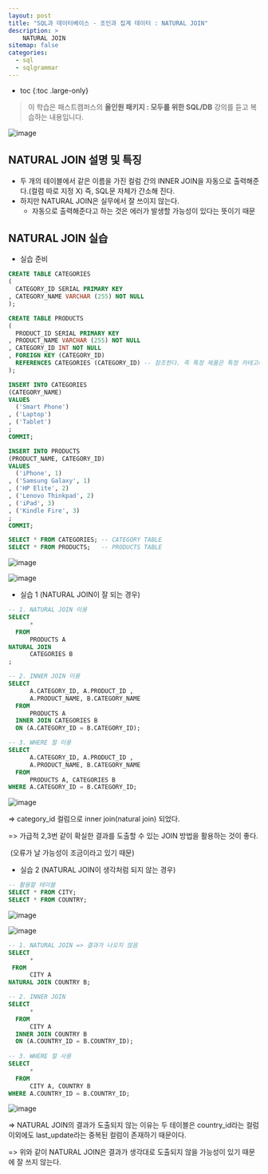 ```yaml
---
layout: post
title: "SQL과 데이터베이스 - 조인과 집계 데이터 : NATURAL JOIN"
description: >
    NATURAL JOIN
sitemap: false
categories:
  - sql
  - sqlgrammar 
---
```


* toc
{:toc .large-only}



> 이 학습은 패스트캠퍼스의 **올인원 패키지 : 모두를 위한 SQL/DB** 강의를 듣고 복습하는 내용입니다.

![image](https://user-images.githubusercontent.com/80219821/149906379-0630ea90-3c1c-4997-8890-78676ed11ea4.png)



## NATURAL JOIN 설명 및 특징

- 두 개의 테이블에서 같은 이름을 가진 컬럼 간의 INNER JOIN을 자동으로 출력해준다.(컬럼 따로 지정 X) 즉, SQL문 자체가 간소해 진다.
- 하지만 NATURAL JOIN은 실무에서 잘 쓰이지 않는다.
  - 자동으로 출력해준다고 하는 것은 에러가 발생할 가능성이 있다는 뜻이기 때문





## NATURAL JOIN 실습





- 실습 준비

```sql
CREATE TABLE CATEGORIES 
(
  CATEGORY_ID SERIAL PRIMARY KEY
, CATEGORY_NAME VARCHAR (255) NOT NULL
);

CREATE TABLE PRODUCTS 
(
  PRODUCT_ID SERIAL PRIMARY KEY
, PRODUCT_NAME VARCHAR (255) NOT NULL
, CATEGORY_ID INT NOT NULL
, FOREIGN KEY (CATEGORY_ID) 
  REFERENCES CATEGORIES (CATEGORY_ID) -- 참조한다. 즉 특정 제품은 특정 카테고리를 가지고 있어야 한다. 라는 참조 무결성 제약조건
);

INSERT INTO CATEGORIES 
(CATEGORY_NAME)
VALUES
  ('Smart Phone')
, ('Laptop')
, ('Tablet')
;
COMMIT;

INSERT INTO PRODUCTS 
(PRODUCT_NAME, CATEGORY_ID)
VALUES
  ('iPhone', 1)
, ('Samsung Galaxy', 1)
, ('HP Elite', 2)
, ('Lenovo Thinkpad', 2)
, ('iPad', 3)
, ('Kindle Fire', 3)
;
COMMIT;

SELECT * FROM CATEGORIES; -- CATEGORY TABLE
SELECT * FROM PRODUCTS;   -- PRODUCTS TABLE
```

![image](https://user-images.githubusercontent.com/80219821/149907758-d3d9d780-825b-4f52-b473-f811250605d9.png)

![image](https://user-images.githubusercontent.com/80219821/149907963-18561db7-8915-4331-84d1-ca5cd6184bb3.png)





- 실습 1 (NATURAL JOIN이 잘 되는 경우)

```sql
-- 1. NATURAL JOIN 이용
SELECT
	  *
  FROM
	  PRODUCTS A 
NATURAL JOIN 
	  CATEGORIES B
;

-- 2. INNER JOIN 이용
SELECT
	  A.CATEGORY_ID, A.PRODUCT_ID ,
	  A.PRODUCT_NAME, B.CATEGORY_NAME
  FROM
	  PRODUCTS A
  INNER JOIN CATEGORIES B 
  ON (A.CATEGORY_ID = B.CATEGORY_ID);

-- 3. WHERE 절 이용
SELECT
	  A.CATEGORY_ID, A.PRODUCT_ID ,
	  A.PRODUCT_NAME, B.CATEGORY_NAME
  FROM
	  PRODUCTS A, CATEGORIES B 
WHERE A.CATEGORY_ID = B.CATEGORY_ID;
```

![image](https://user-images.githubusercontent.com/80219821/149908324-7f568041-3579-4b6e-9dd3-6915573bb76e.png)

=> category_id 컬럼으로 inner join(natural join) 되었다.

=> 가급적 2,3번 같이 확실한 결과를 도출할 수 있는 JOIN 방법을 활용하는 것이 좋다.

​      (오류가 날 가능성이 조금이라고 있기 때문)





- 실습 2 (NATURAL JOIN이 생각처럼 되지 않는 경우)

```sql
-- 활용할 테이블
SELECT * FROM CITY;
SELECT * FROM COUNTRY;
```

  ![image](https://user-images.githubusercontent.com/80219821/149909029-34a0b420-ce02-4527-a8a1-f8bce358ea7c.png)

![image](https://user-images.githubusercontent.com/80219821/149909163-e8d36c45-259e-4091-83ec-1df701ddd883.png)





```sql
-- 1. NATURAL JOIN => 결과가 나오지 않음
SELECT
	  *
 FROM
 	  CITY A 
NATURAL JOIN COUNTRY B;

-- 2. INNER JOIN
SELECT
	  *
  FROM
	  CITY A
  INNER JOIN COUNTRY B 
  ON (A.COUNTRY_ID = B.COUNTRY_ID);
  
-- 3. WHERE 절 사용
SELECT 
	  *
  FROM 
      CITY A, COUNTRY B
WHERE A.COUNTRY_ID = B.COUNTRY_ID;

```

![image](https://user-images.githubusercontent.com/80219821/149909608-a534bf78-253d-4f3f-8aa3-7df5ff14645e.png)

=> NATURAL JOIN의 결과가 도출되지 않는 이유는 두 테이블은 country_id라는 컬럼 이외에도  last_update라는 중복된 컬럼이 존재하기 때문이다.

=> 위와 같이 NATURAL JOIN은 결과가 생각대로 도출되지 않을 가능성이 있기 때문에 잘 쓰지 않는다.



